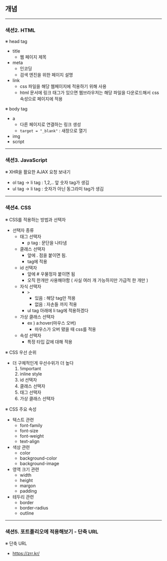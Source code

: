 ## 개념

--------------------------
### 색션2. HTML

※ head tag
- title
  - 웹 페이지 제목
- meta
  - 인코딩
  - 검색 엔진을 위한 페이지 설명
- link
  - css 파일을 해당 웹페이지에 적용하기 위해 사용
  - html 문서에 링크 태그가 있으면 웹브라우저는 해당 파일을 다운로드해서 css 속성으로 페이지에 적용

※ body tag
- a
  - 다른 페이지로 연결하는 링크 생성
  - `target = "_blank"` : 새창으로 열기
- img
- script

--------------------------
### 색션3. JavaScript

※ XHR을 활요한 AJAX 요청 보내기
- ol tag -> li tag : 1,2,.. 앞 숫자 tag가 생김
- ul tag -> li tag : 숫자가 아닌 동그라미 tag가 생김

--------------------------
### 색션4. CSS

※ CSS를 적용하는 방법과 선택자

- 선택자 종류
  - 태그 선택자
    - p tag : 문단을 나타냄 
  - 클래스 선택자
    - 앞에 . 점을 붙이면 됨.
    - tag에 적용
  - id 선택자
    - 앞에 # 우물정자 붙이면 됨
    - 오직 한개만 사용해야함 ( 사실 여러 개 가능하지만 가급적 한 개만 )
  - 자식 선택자
    - `>`
      - 있음 : 해당 tag만 적용
      - 없음 : 자손들 까지 적용
    - ul tag 아래에 li tag에 적용하겠다 
  - 가상 클래스 선택자
    - ex ) a:hover(마우스 오버)
      - 마우스가 오버 됐을 때 css를 적용
  - 속성 선택자
    - 특정 타입 값에 대해 적용

※ CSS 우선 순위
  - 더 구체적인게 우선수위가 더 높다
    1. !important
    2. inline style
    3. id 선택자
    4. 클래스 선택자
    5. 태그 선택자
    6. 가상 클래스 선택자

※ CSS 주요 속성
- 텍스트 관련
  - font-family
  - font-size
  - font-weight
  - text-align
- 색상 관련
  - color
  - background-color
  - background-image
- 영역 크기 관련
  - width
  - height
  - margon
  - padding
- 테두리 관련
  - border
  - border-radius
  - outline

--------------------------
### 색션5. 포트폴리오에 적용해보기 - 단축 URL

※ 단축 URL
- https://zrr.kr/
